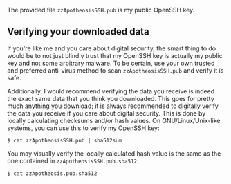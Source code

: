 The provided file `zzApotheosisSSH.pub` is my public OpenSSH key.

## Verifying your downloaded data
If you're like me and you care about digital security, the smart thing to do would be to not just blindly trust that my OpenSSH key is actually my public key and not some arbitrary malware. To be certain, use your own trusted and preferred anti-virus method to scan `zzApotheosisSSH.pub` and verify it is safe.

Additionally, I would recommend verifying the data you receive is indeed the exact same data that you think you downloaded. This goes for pretty much anything you download; it is always recommended to digitally verify the data you receive if you care about digital security. This is done by locally calculating checksums and/or hash values. On GNU/Linux/Unix-like systems, you can use this to verify my OpenSSH key:
```
$ cat zzApotheosisSSH.pub | sha512sum
```
You may visually verify the locally calculated hash value is the same as the one contained in `zzApotheosisSSH.pub.sha512`:
```
$ cat zzApotheosis.pub.sha512
```

